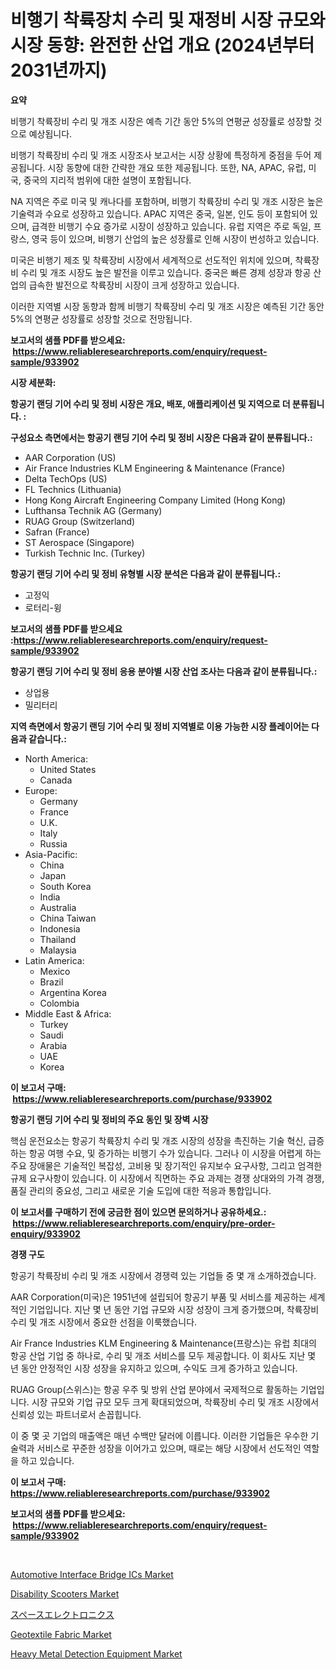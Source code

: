 <p><h1>비행기 착륙장치 수리 및 재정비 시장 규모와 시장 동향: 완전한 산업 개요 (2024년부터 2031년까지)</h1></p><p><strong>요약</strong></p>
<p><p>비행기 착륙장비 수리 및 개조 시장은 예측 기간 동안 5%의 연평균 성장률로 성장할 것으로 예상됩니다.</p><p>비행기 착륙장비 수리 및 개조 시장조사 보고서는 시장 상황에 특정하게 중점을 두어 제공됩니다. 시장 동향에 대한 간략한 개요 또한 제공됩니다. 또한, NA, APAC, 유럽, 미국, 중국의 지리적 범위에 대한 설명이 포함됩니다.</p><p>NA 지역은 주로 미국 및 캐나다를 포함하며, 비행기 착륙장비 수리 및 개조 시장은 높은 기술력과 수요로 성장하고 있습니다. APAC 지역은 중국, 일본, 인도 등이 포함되어 있으며, 급격한 비행기 수요 증가로 시장이 성장하고 있습니다. 유럽 지역은 주로 독일, 프랑스, 영국 등이 있으며, 비행기 산업의 높은 성장률로 인해 시장이 번성하고 있습니다.</p><p>미국은 비행기 제조 및 착륙장비 시장에서 세계적으로 선도적인 위치에 있으며, 착륙장비 수리 및 개조 시장도 높은 발전을 이루고 있습니다. 중국은 빠른 경제 성장과 항공 산업의 급속한 발전으로 착륙장비 시장이 크게 성장하고 있습니다.</p><p>이러한 지역별 시장 동향과 함께 비행기 착륙장비 수리 및 개조 시장은 예측된 기간 동안 5%의 연평균 성장률로 성장할 것으로 전망됩니다.</p></p>
<p><strong>보고서의 샘플 PDF를 받으세요: &nbsp;<a href="https://www.reliableresearchreports.com/enquiry/request-sample/933902">https://www.reliableresearchreports.com/enquiry/request-sample/933902</a></strong></p>
<p><strong>시장 세분화:</strong></p>
<p><strong> 항공기 랜딩 기어 수리 및 정비 시장은 개요, 배포, 애플리케이션 및 지역으로 더 분류됩니다. :</strong></p>
<p><strong>구성요소 측면에서는 항공기 랜딩 기어 수리 및 정비 시장은 다음과 같이 분류됩니다.:</strong></p>
<p><ul><li>AAR Corporation (US)</li><li>Air France Industries KLM Engineering & Maintenance (France)</li><li>Delta TechOps (US)</li><li>FL Technics (Lithuania)</li><li>Hong Kong Aircraft Engineering Company Limited (Hong Kong)</li><li>Lufthansa Technik AG (Germany)</li><li>RUAG Group (Switzerland)</li><li>Safran (France)</li><li>ST Aerospace (Singapore)</li><li>Turkish Technic Inc. (Turkey)</li></ul></p>
<p><strong> 항공기 랜딩 기어 수리 및 정비 유형별 시장 분석은 다음과 같이 분류됩니다.:</strong></p>
<p><ul><li>고정익</li><li>로터리-윙</li></ul></p>
<p><strong>보고서의 샘플 PDF를 받으세요 :<a href="https://www.reliableresearchreports.com/enquiry/request-sample/933902">https://www.reliableresearchreports.com/enquiry/request-sample/933902</a></strong></p>
<p><strong> 항공기 랜딩 기어 수리 및 정비 응용 분야별 시장 산업 조사는 다음과 같이 분류됩니다.:</strong></p>
<p><ul><li>상업용</li><li>밀리터리</li></ul></p>
<p><strong>지역 측면에서 항공기 랜딩 기어 수리 및 정비 지역별로 이용 가능한 시장 플레이어는 다음과 같습니다.:</strong></p>
<p><ul>
    <li>
        North America:
        <ul>
            <li>United States</li>
            <li>Canada</li>
        </ul>
    </li>
    <li>
        Europe:
        <ul>
            <li>Germany</li>
            <li>France</li>
            <li>U.K.</li>
            <li>Italy</li>
            <li>Russia</li>
        </ul>
    </li>
    <li>
        Asia-Pacific:
        <ul>
            <li>China</li>
            <li>Japan</li>
            <li>South Korea</li>
            <li>India</li>
            <li>Australia</li>
            <li>China Taiwan</li>
            <li>Indonesia</li>
            <li>Thailand</li>
            <li>Malaysia</li>
        </ul>
    </li>
    <li>
        Latin America:
        <ul>
            <li>Mexico</li>
            <li>Brazil</li>
            <li>Argentina Korea</li>
            <li>Colombia</li>
        </ul>
    </li>
    <li>
        Middle East & Africa:
        <ul>
            <li>Turkey</li>
            <li>Saudi</li>
            <li>Arabia</li>
            <li>UAE</li>
            <li>Korea</li>
        </ul>
    </li>
    </ul></p>
<p><strong>이 보고서 구매: &nbsp;<a href="https://www.reliableresearchreports.com/purchase/933902">https://www.reliableresearchreports.com/purchase/933902</a></strong></p>
<p><strong>항공기 랜딩 기어 수리 및 정비의 주요 동인 및 장벽 시장</strong></p>
<p><p>핵심 운전요소는 항공기 착륙장치 수리 및 개조 시장의 성장을 촉진하는 기술 혁신, 급증하는 항공 여행 수요, 및 증가하는 비행기 수가 있습니다. 그러나 이 시장을 어렵게 하는 주요 장애물은 기술적인 복잡성, 고비용 및 장기적인 유지보수 요구사항, 그리고 엄격한 규제 요구사항이 있습니다. 이 시장에서 직면하는 주요 과제는 경쟁 상대와의 가격 경쟁, 품질 관리의 중요성, 그리고 새로운 기술 도입에 대한 적응과 통합입니다.</p></p>
<p><strong>이 보고서를 구매하기 전에 궁금한 점이 있으면 문의하거나 공유하세요.: &nbsp;<a href="https://www.reliableresearchreports.com/enquiry/pre-order-enquiry/933902">https://www.reliableresearchreports.com/enquiry/pre-order-enquiry/933902</a></strong></p>
<p><strong>경쟁 구도</strong></p>
<p><p>항공기 착륙장비 수리 및 개조 시장에서 경쟁력 있는 기업들 중 몇 개 소개하겠습니다. </p><p>AAR Corporation(미국)은 1951년에 설립되어 항공기 부품 및 서비스를 제공하는 세계적인 기업입니다. 지난 몇 년 동안 기업 규모와 시장 성장이 크게 증가했으며, 착륙장비 수리 및 개조 시장에서 중요한 선점을 이룩했습니다.</p><p>Air France Industries KLM Engineering & Maintenance(프랑스)는 유럽 최대의 항공 산업 기업 중 하나로, 수리 및 개조 서비스를 모두 제공합니다. 이 회사도 지난 몇 년 동안 안정적인 시장 성장을 유지하고 있으며, 수익도 크게 증가하고 있습니다.</p><p>RUAG Group(스위스)는 항공 우주 및 방위 산업 분야에서 국제적으로 활동하는 기업입니다. 시장 규모와 기업 규모 모두 크게 확대되었으며, 착륙장비 수리 및 개조 시장에서 신뢰성 있는 파트너로서 손꼽힙니다.</p><p>이 중 몇 곳 기업의 매출액은 매년 수백만 달러에 이릅니다. 이러한 기업들은 우수한 기술력과 서비스로 꾸준한 성장을 이어가고 있으며, 때로는 해당 시장에서 선도적인 역할을 하고 있습니다.</p></p>
<p><strong>이 보고서 구매: &nbsp; <a href="https://www.reliableresearchreports.com/purchase/933902">https://www.reliableresearchreports.com/purchase/933902</a></strong></p>
<p><strong>보고서의 샘플 PDF를 받으세요: &nbsp;<a href="https://www.reliableresearchreports.com/enquiry/request-sample/933902">https://www.reliableresearchreports.com/enquiry/request-sample/933902</a></strong><strong></strong></p>
<p>&nbsp;</p>
<p><p><a href="https://github.com/kosella/Market-Research-Report-List-2/blob/main/automotive-interface-bridge-ics-market.md">Automotive Interface Bridge ICs Market</a></p><p><a href="https://view.publitas.com/reportprime-1/disability-scooters-market-size-share-trends-analysis-report-by-material-by-type-by-end-user-by-region-and-segment-forecasts-2024-2031/">Disability Scooters Market</a></p><p><a href="https://github.com/oqoeusbvpadwjs08/Market-Research-Report-List-1/blob/main/6938980184186.md">スペースエレクトロニクス</a></p><p><a href="https://view.publitas.com/reportprime-1/geotextile-fabric-market-size-2024-2031-global-industrial-analysis-key-geographical-regions-market-share-top-key-players-product-types-and-forecast-research-report/">Geotextile Fabric Market</a></p><p><a href="https://issuu.com/reportprime-2/docs/heavy-metal-detection-equipment-market-size-2030.p">Heavy Metal Detection Equipment Market</a></p></p>